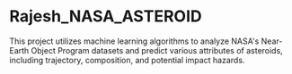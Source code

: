 # Rajesh_NASA_ASTEROID
This project utilizes machine learning algorithms to analyze NASA's Near-Earth Object Program datasets and predict various attributes of asteroids, including trajectory, composition, and potential impact hazards.
